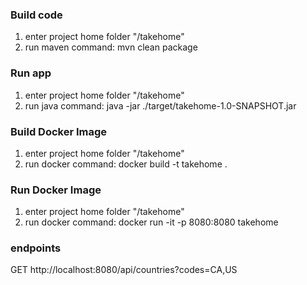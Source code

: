 ### Build code
1. enter project home folder "/takehome"
2. run maven command: mvn clean package

### Run app
1. enter project home folder "/takehome"
2. run java command: java -jar ./target/takehome-1.0-SNAPSHOT.jar


### Build Docker Image
1. enter project home folder "/takehome"
2. run docker command: docker build -t takehome .

### Run Docker Image
1. enter project home folder "/takehome"
2. run docker command: docker run -it -p 8080:8080 takehome


### endpoints
GET http://localhost:8080/api/countries?codes=CA,US